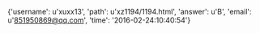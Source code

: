 {'username': u'xuxx13', 'path': u'xz1194/1194.html', 'answer': u'B', 'email': u'851950869@qq.com', 'time': '2016-02-24:10:40:54'}